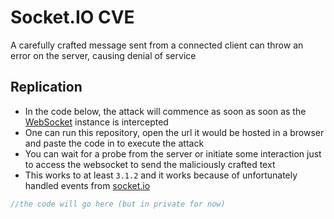 # Socket.IO CVE
A carefully crafted message sent from a connected client can throw an error on the server, causing denial of service

## Replication
- In the code below, the attack will commence as soon as soon as the [WebSocket](https://developer.mozilla.org/en-US/docs/Web/API/WebSocket) instance is intercepted
- One can run this repository, open the url it would be hosted in a browser and paste the code in to execute the attack
- You can wait for a probe from the server or initiate some interaction just to access the websocket to send the maliciously crafted text
- This works to at least `3.1.2` and it works because of unfortunately handled events from [socket.io](https://github.com/socketio/socket.io)
```js
//the code will go here (but in private for now)
```
